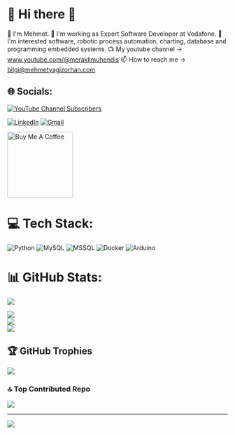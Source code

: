 # 💫 Hi there 👋
💬 I'm Mehmet.
🔭 I'm working as Expert Software Developer at Vodafone.
👀 I'm interested software, robotic process automation, charting, database and programming embedded systems.
📺 My youtube channel -> www.youtube.com/@meraklimuhendis
📫 How to reach me -> bilgi@mehmetyagizorhan.com
<br>


## 🌐 Socials:
[![YouTube Channel Subscribers](https://img.shields.io/youtube/channel/subscribers/UCk_O3kkGkbhwtvOCnFR6yLg?logo=youtube&logoColor=red&style=for-the-badge)](https://www.youtube.com/channel/UCk_O3kkGkbhwtvOCnFR6yLg) 

[![LinkedIn](https://img.shields.io/badge/LinkedIn-3670A0.svg?logo=linkedin&logoColor=white)](https://www.linkedin.com/in/myagizorhan/) [![Gmail](https://img.shields.io/badge/Gmail-%23EE4C2C.svg?logo=Gmail&logoColor=white)](mailto:myagizorhan@gmail.com) 

<a href="https://ko-fi.com/meraklimuhendis" target="_blank"><img src="https://cdn.buymeacoffee.com/buttons/v2/default-red.png" alt="Buy Me A Coffee" width="150" ></a>


# 💻 Tech Stack:
![Python](https://img.shields.io/badge/python-3670A0?style=for-the-badge&logo=python&logoColor=ffdd54) ![MySQL](https://img.shields.io/badge/mysql-285f86?style=for-the-badge&logo=MySQL&logoColor=white) ![MSSQL](https://img.shields.io/badge/MSSQL-c86a70?style=for-the-badge&logo=microsoft-sql-server&logoColor=white) ![Docker](https://img.shields.io/badge/Docker-4090df?style=for-the-badge&logo=docker&logoColor=white) ![Arduino](https://img.shields.io/badge/-Arduino-00979D?style=for-the-badge&logo=Arduino&logoColor=white)
# 📊 GitHub Stats:

![](https://github-profile-summary-cards.vercel.app/api/cards/profile-details?username=meraklimuhendis&theme=github_dark)

![](https://github-readme-stats.vercel.app/api?username=meraklimuhendis&theme=dark&hide_border=false&include_all_commits=false&count_private=true)<br/>
![](https://github-readme-streak-stats.herokuapp.com/?user=meraklimuhendis&theme=dark&hide_border=false)<br/>
![](https://github-readme-stats.vercel.app/api/top-langs/?username=meraklimuhendis&theme=dark&hide_border=false&include_all_commits=true&count_private=true&layout=compact)

## 🏆 GitHub Trophies
![](https://github-profile-trophy.vercel.app/?username=meraklimuhendis&theme=flat&no-frame=false&no-bg=false&margin-w=4)

### 🔝 Top Contributed Repo
![](https://github-contributor-stats.vercel.app/api?username=meraklimuhendis&limit=5&theme=algolia&combine_all_yearly_contributions=true)

---
[![](https://visitcount.itsvg.in/api?id=meraklimuhendis&icon=0&color=0)](https://visitcount.itsvg.in)

